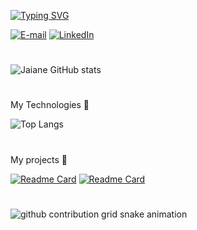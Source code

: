 <a href="https://git.io/typing-svg"><img src="https://readme-typing-svg.demolab.com?font=Roboto&pause=1000&color=26BDCE&width=435&lines=Hi+i+am+Jaiane+Soares!+%E2%9C%A7" alt="Typing SVG" /></a>


[![E-mail](https://img.shields.io/badge/-Email-000?style=for-the-badge&logo=microsoft-outlook&logoColor=FF00F6&color:FFF)](mailto:jaianesoares700@gmail.com)
[![LinkedIn](https://img.shields.io/badge/-LinkedIn-000?style=for-the-badge&logo=linkedin&logoColor=FF00F6&color:FFF)](https://www.linkedin.com/in/jaiane-de-barros-soares-5897802b5/)
#

![Jaiane GitHub stats](https://github-readme-stats.vercel.app/api?username=JaiDev-bot&_icons=true&theme=catppuccin_mocha)
#

My Technologies 🎯

![Top Langs](https://github-readme-stats.vercel.app/api/top-langs/?username=JaiDev-bot&layout=compact&theme=catppuccin_mocha)
#

My projects 🎯

[![Readme Card](https://github-readme-stats.vercel.app/api/pin/?username=JaiDev-bot&repo=congenial-pyt-calculator&theme=catppuccin_mocha)](https://github.com/JaiDev-bot/congenial-pyt-calculator)
[![Readme Card](https://github-readme-stats.vercel.app/api/pin/?username=JaiDev-bot&repo=love&theme=catppuccin_mocha)](https://github.com/JaiDev-bot/love)
#



<picture align="center">
  <source media="(prefers-color-scheme: dark)" srcset="https://raw.githubusercontent.com/JaiDev-bot/JaiDev-bot/output/github-contribution-grid-snake-dark.svg">
  <source media="(prefers-color-scheme: light)" srcset="https://raw.githubusercontent.com/JaiDev-bot/JaiDev-bot/output/github-contribution-grid-snake-dark.svg">
  <img align="center" alt="github contribution grid snake animation" src="https://raw.githubusercontent.com/JaiDev-bot/JaiDev-bot/output/github-contribution-grid-snake.svg">
</picture>

